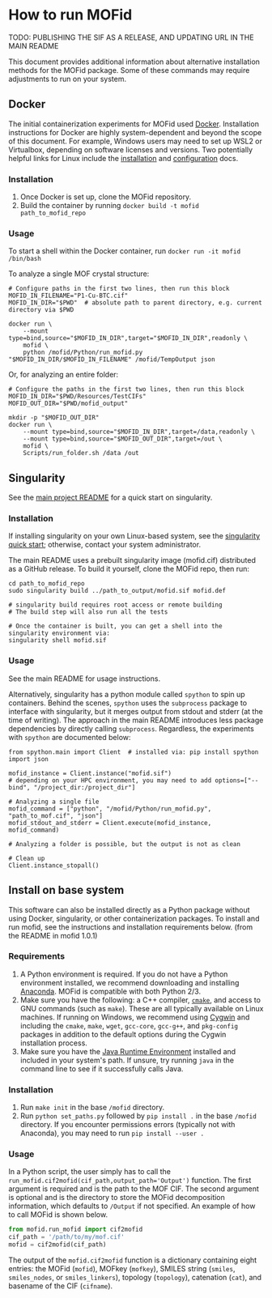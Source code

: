 # How to run MOFid
TODO: PUBLISHING THE SIF AS A RELEASE, AND UPDATING URL IN THE MAIN README

This document provides additional information about alternative installation methods for the MOFid package. Some of these commands may require adjustments to run on your system.


## Docker

The initial containerization experiments for MOFid used [Docker](https://www.docker.com/resources/what-container). Installation instructions for Docker are highly system-dependent and beyond the scope of this document. For example, Windows users may need to set up WSL2 or Virtualbox, depending on software licenses and versions. Two potentially helpful links for Linux include the [installation](https://docs.docker.com/engine/install/ubuntu/) and [configuration](https://docs.docker.com/engine/security/rootless/) docs.

### Installation

1. Once Docker is set up, clone the MOFid repository.
2. Build the container by running `docker build -t mofid path_to_mofid_repo`

### Usage

To start a shell within the Docker container, run `docker run -it mofid /bin/bash`

To analyze a single MOF crystal structure:

```{bash}
# Configure paths in the first two lines, then run this block
MOFID_IN_FILENAME="P1-Cu-BTC.cif"
MOFID_IN_DIR="$PWD"  # absolute path to parent directory, e.g. current directory via $PWD

docker run \
    --mount type=bind,source="$MOFID_IN_DIR",target="$MOFID_IN_DIR",readonly \
    mofid \
    python /mofid/Python/run_mofid.py "$MOFID_IN_DIR/$MOFID_IN_FILENAME" /mofid/TempOutput json
```

Or, for analyzing an entire folder:

```{bash}
# Configure the paths in the first two lines, then run this block
MOFID_IN_DIR="$PWD/Resources/TestCIFs"
MOFID_OUT_DIR="$PWD/mofid_output"

mkdir -p "$MOFID_OUT_DIR"
docker run \
    --mount type=bind,source="$MOFID_IN_DIR",target=/data,readonly \
    --mount type=bind,source="$MOFID_OUT_DIR",target=/out \
    mofid \
    Scripts/run_folder.sh /data /out
```


## Singularity

See the [main project README](https://github.com/snurr-group/mofid/blob/master/containers.md) for a quick start on singularity.

### Installation

If installing singularity on your own Linux-based system, see the [singularity quick start](https://apptainer.org/user-docs/master/quick_start.html); otherwise, contact your system administrator.

The main README uses a prebuilt singularity image (mofid.cif) distributed as a GitHub release. To build it yourself, clone the MOFid repo, then run:

```{bash}
cd path_to_mofid_repo
sudo singularity build ../path_to_output/mofid.sif mofid.def

# singularity build requires root access or remote building
# The build step will also run all the tests

# Once the container is built, you can get a shell into the singularity environment via:
singularity shell mofid.sif
```

### Usage

See the main README for usage instructions.

Alternatively, singularity has a python module called `spython` to spin up containers. Behind the scenes, `spython` uses the `subprocess` package to interface with singularity, but it merges output from stdout and stderr (at the time of writing). The approach in the main README introduces less package dependencies by directly calling `subprocess`. Regardless, the experiments with `spython` are documented below:

```{python}
from spython.main import Client  # installed via: pip install spython
import json

mofid_instance = Client.instance("mofid.sif")
# depending on your HPC environment, you may need to add options=["--bind", "/project_dir:/project_dir"]

# Analyzing a single file
mofid_command = ["python", "/mofid/Python/run_mofid.py", "path_to_mof.cif", "json"]
mofid_stdout_and_stderr = Client.execute(mofid_instance, mofid_command)

# Analyzing a folder is possible, but the output is not as clean

# Clean up
Client.instance_stopall()
```


## Install on base system

This software can also be installed directly as a Python package without using Docker, singularity, or other containerization packages. To install and run mofid, see the instructions and installation requirements below. (from the README in mofid 1.0.1)

### Requirements
1. A Python environment is required. If you do not have a Python environment installed, we recommend downloading and installing [Anaconda](https://www.anaconda.com/distribution/#download-section). MOFid is compatible with both Python 2/3.
2. Make sure you have the following: a C++ compiler, [`cmake`](https://cmake.org/), and access to GNU commands (such as `make`). These are all typically available on Linux machines. If running on Windows, we recommend using [Cygwin](https://www.cygwin.com/) and including the `cmake`, `make`, `wget`, `gcc-core`, `gcc-g++`, and `pkg-config` packages in addition to the default options during the Cygwin installation process.
3. Make sure you have the [Java Runtime Environment](https://www.java.com/en/download/) installed and included in your system's path. If unsure, try running `java` in the command line to see if it successfully calls Java.

### Installation
1. Run `make init` in the base `/mofid` directory.
2. Run `python set_paths.py` followed by `pip install .` in the base `/mofid` directory.  If you encounter permissions errors (typically not with Anaconda), you may need to run `pip install --user .`

### Usage
In a Python script, the user simply has to call the `run_mofid.cif2mofid(cif_path,output_path='Output')` function. The first argument is required and is the path to the MOF CIF. The second argument is optional and is the directory to store the MOFid decomposition information, which defaults to `/Output` if not specified. An example of how to call MOFid is shown below.

```python
from mofid.run_mofid import cif2mofid
cif_path = '/path/to/my/mof.cif'
mofid = cif2mofid(cif_path)
```

The output of the `mofid.cif2mofid` function is a dictionary containing eight entries: the MOFid (`mofid`), MOFkey (`mofkey`), SMILES string (`smiles`, `smiles_nodes`, or `smiles_linkers`), topology (`topology`), catenation (`cat`), and basename of the CIF (`cifname`).


